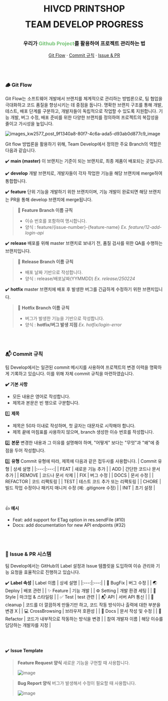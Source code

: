 <div align="center">
  <h1 align="center" style="line-height: 50px;">HIVCD PRINTSHOP <br/>TEAM DEVELOP PROGRESS</h1>
    <h3  align="center">우리가 <span style="color: #75c375">Github Project</span>를 활용하여 프로젝트 관리하는 법</h3>
    <a href="#-git-flow">Git Flow</a>
    &middot;
    <a href="#-commit-규칙">Commit 규칙</a>
    &middot;
    <a href="#-issue--pr">Issue & PR</a>
</div>

<br/>
<br/>
<br/>

### 🪵 Git Flow
Git Flow는 소프트웨어 개발에서 브랜치를 체계적으로 관리하는 방법론으로, 팀 협업을 극대화하고 코드 품질을 향상시키는 데 중점을 둡니다. 명확한 브랜치 구조를 통해 개발, 테스트, 배포 단계를 구분하고, 개발자들이 독립적으로 작업할 수 있도록 지원합니다. 기능 개발, 버그 수정, 배포 준비를 위한 다양한 브랜치를 정의하여 프로젝트의 복잡성을 줄이고 가시성을 높입니다.


![images_kw2577_post_9f1340a8-80f7-4c6a-ada5-d93ab0d877c9_image](https://github.com/user-attachments/assets/21a47425-19ed-4ba6-bd17-7e92cd833fe9)

Git flow 방법론을 활용하기 위해, Team Develop에서 정의한 주요 Branch의 역할은 다음과 같습니다.

✔️ **main (master)**
이 브랜치는 기준이 되는 브랜치로, 최종 제품이 배포되는 곳입니다.

✔️ **develop**
개발 브랜치로, 개발자들이 각자 작업한 기능을 해당 브랜치에 merge하여 통합합니다.

✔️ **feature**
단위 기능을 개발하기 위한 브랜치이며, 기능 개발이 완료되면 해당 브랜치는 PR을 통해 develop 브랜치에 merge됩니다. 
> 📍 **Feature Branch 이름 규칙**
> 
> - 이슈 번호를 포함하여 명시합니다. 
> - 양식 : feature/{issue-number}-{feature-name}
>   *Ex. feature/12-add-login-api*

✔️ **release**
배포를 위해 master 브랜치로 보내기 전, 품질 검사를 위한 QA를 수행하는 브랜치입니다. 
> 📍 **Release Branch 이름 규칙**
> 
> - 배포 날짜 기반으로 작성합니다.
> - 양식 : release/배포날짜(YYMMDD)
>   *Ex. release/250224*

✔️ **hotfix**
master 브랜치에 배포 후 발생한 버그를 긴급하게 수정하기 위한 브랜치입니다.
> 📍 **Hotfix Branch 이름 규칙**
> 
> - 버그가 발생한 기능을 기반으로 작성합니다.
> - 양식 : **hotfix/버그 발생 지점**
>   *Ex. hotfix/login-error*

<br/>
<br/>


### 📬 Commit 규칙
팀 Develop에서는 일관된 commit 메시지를 사용하여 프로젝트의 변경 이력을 명확하게 기록하고 있습니다. 이를 위해 자체 commit 규칙을 마련하였습니다.


**✔️ 기본 사항**
- 모든 내용은 영어로 작성합니다.
- 제목과 본문은 빈 행으로 구분합니다.

1️⃣ **제목**
- 제목은 50자 이내로 작성하며, 첫 글자는 대문자로 시작해야 합니다.
- 제목 끝에 마침표를 사용하지 않으며, branch 생성한 이슈 번호를 작성합니다.

2️⃣ **본문**
변경한 내용과 그 이유를 설명해야 하며, "어떻게" 보다는 "무엇"과 "왜"에 중점을 두어 작성합니다.

3️⃣ **유형**
Commit 유형에 따라, 제목에 다음과 같은 접두사를 사용합니다.
| Commit 유형  |  상세 설명  |
|:---:|:---:|
| FEAT   |  새로운 기능 추가  |
| ADD   |  간단한 코드나 문서 추가  |
| REMOVE   |  코드나 문서 삭제  |
| FIX   |  버그 수정 |
| DOCS   |  문서 수정 |
| REFACTOR   |  코드 리팩토링 |
| TEST   |  테스트 코드 추가 또는 리팩토링 |
| CHORE   |  빌드 작업 수정이나 패키지 매니저 수정 (예: .gitignore 수정)  |
| INIT   |  초기 설정  |

<br/>

👍 **예시**
- Feat: add support for ETag option in res.sendFile (#10)
- Docs: add documentation for new API endpoints (#32)

<br/>
<br/>

### 🔁 Issue & PR 시스템
팀 Develop에서는 GitHub의 Label 설정과 Issue 템플릿을 도입하여 이슈 관리와 기능 요청을 효율적으로 진행하고 있습니다.


✔️ **Label 속성**
| Label 이름  |  상세 설명  |
|:---:|:---:|
| 🐞 BugFix   |  버그 수정  |
| 🌏 Deploy   |  배포 관련  |
| ✨ Feature   | 기능 개발  |
| ⚙ Setting   |  개발 환경 세팅 |
| 🎨 Style   |  마크업 & 스타일링 |
| ✅ Test   |  test 관련 |
| 📬 API   |  서버 API 통신 |
| 🧹 cleanup   |  코드를 더 깔끔하게 만들기만 하고, 코드 작동 방식이나 출력에 대한 부분을 변경 X  |
| 💻 CrossBrowsing   |  브라우저 호환성  |
| 📃 Docs   |  문서 작성 및 수정  |
| 🔨 Refactor   |  코드가 내부적으로 작동하는 방식을 변경  |
| 참여 개발자 이름  |  해당 이슈를 담당하는 개발자를 지정  |

<br/>
<br/>

✔️ **Issue Template**
> **Feature Request 양식**
> 새로운 기능을 구현할 때 사용합니다.
> 
> ![image](https://github.com/user-attachments/assets/cdbf7f14-a115-4f1b-8580-02bebfc865d7)

> **Bug Report 양식**
> 버그가 발생해서 수정이 필요할 때 사용합니다.
> 
> ![image](https://github.com/user-attachments/assets/a7b8fa40-9d28-457a-af44-cb061e23c839)


